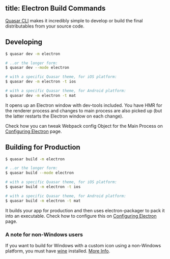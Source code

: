 title: Electron Build Commands
---
[Quasar CLI](/guide/quasar-cli.html) makes it incredibly simple to develop or build the final distributables from your source code.

## Developing
```bash
$ quasar dev -m electron

# ..or the longer form:
$ quasar dev --mode electron

# with a specific Quasar theme, for iOS platform:
$ quasar dev -m electron -t ios

# with a specific Quasar theme, for Android platform:
$ quasar dev -m electron -t mat
```

It opens up an Electron window with dev-tools included. You have HMR for the renderer process and changes to main process are also picked up (but the latter restarts the Electron window on each change).

Check how you can tweak Webpack config Object for the Main Process on [Configuring Electron](/guide/electron-configuring-electron.html) page.

## Building for Production
```bash
$ quasar build -m electron

# ..or the longer form:
$ quasar build --mode electron

# with a specific Quasar theme, for iOS platform:
$ quasar build -m electron -t ios

# with a specific Quasar theme, for Android platform:
$ quasar build -m electron -t mat
```

It builds your app for production and then uses electron-packager to pack it into an executable. Check how to configure this on [Configuring Electron](/guide/electron-configuring-electron.html) page.

### A note for non-Windows users
If you want to build for Windows with a custom icon using a non-Windows platform, you must have [wine](https://www.winehq.org/) installed. [More Info](https://github.com/electron-userland/electron-packager#building-windows-apps-from-non-windows-platforms).
